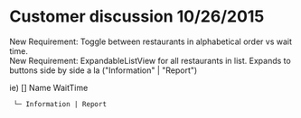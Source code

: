 Customer discussion 10/26/2015
==============================
New Requirement: Toggle between restaurants in alphabetical order vs wait time.  
New Requirement: ExpandableListView for all restaurants in list. Expands to 
		buttons side by side a la ("Information" | "Report")

ie)
	[] Name     WaitTime  

     └─ Information | Report
